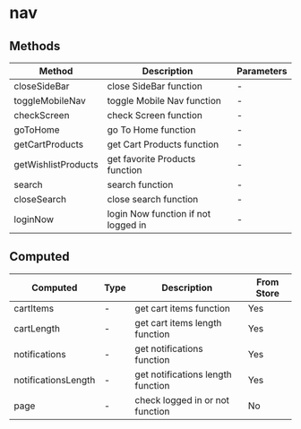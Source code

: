 # nav

## Methods

<!-- @vuese:nav:methods:start -->
|Method|Description|Parameters|
|---|---|---|
|closeSideBar|close SideBar function|-|
|toggleMobileNav|toggle Mobile Nav function|-|
|checkScreen|check Screen function|-|
|goToHome|go To Home function|-|
|getCartProducts|get Cart Products function|-|
|getWishlistProducts|get favorite Products function|-|
|search|search function|-|
|closeSearch|close search function|-|
|loginNow|login Now function if not logged in|-|

<!-- @vuese:nav:methods:end -->


## Computed

<!-- @vuese:nav:computed:start -->
|Computed|Type|Description|From Store|
|---|---|---|---|
|cartItems|-|get cart items function|Yes|
|cartLength|-|get cart items length function|Yes|
|notifications|-|get notifications function|Yes|
|notificationsLength|-|get notifications length function|Yes|
|page|-|check logged in or not function|No|

<!-- @vuese:nav:computed:end -->


